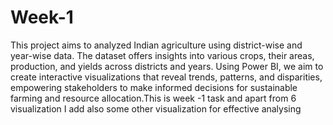 # Week-1
This project aims to analyzed Indian agriculture using district-wise and year-wise data. The dataset offers insights into various crops, their areas, production, and yields across districts and years. Using Power BI, we aim to create interactive visualizations that reveal trends, patterns, and disparities, empowering stakeholders to make informed decisions for sustainable farming and resource allocation.This is  week -1 task and apart from 6 visualization  I add also some other visualization for effective analysing
